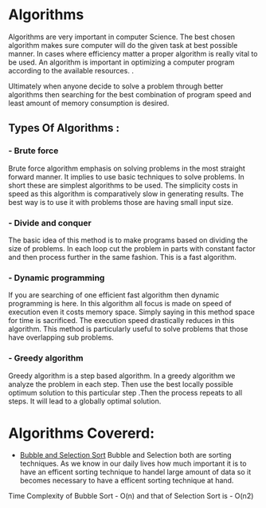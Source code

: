 # Algorithms
Algorithms are very important in computer Science. The best chosen algorithm makes sure computer will do the given task at best possible manner. In cases where efficiency matter a proper algorithm is really vital to be used. An algorithm is important in optimizing a computer program according to the available resources.  .

Ultimately when anyone decide to solve a problem through better algorithms then searching for  the best combination of program speed and least amount of memory consumption is desired. 

## Types Of Algorithms : 

  ### - Brute force
Brute force algorithm emphasis on solving problems in the most straight forward manner. It implies to use basic techniques to solve problems. In short these are simplest algorithms to be used. The simplicity costs in speed as this algorithm is comparatively slow in generating results. The best way is to use it with problems those are having small input size.

  ### - Divide and conquer

The basic idea of this method is to make programs based on dividing the size of problems. In each loop cut the problem in parts with constant factor and then process further in the same fashion. This is a fast algorithm.

  ### - Dynamic programming

If you are searching of one efficient fast algorithm then dynamic programming is here. In this algorithm all focus is made on speed of execution even it costs memory space. Simply saying in this method space for time is sacrificed. The execution speed drastically reduces in this algorithm. This method is particularly useful to solve problems that those have overlapping sub problems.

  ### - Greedy algorithm

Greedy algorithm is a step based algorithm. In a greedy algorithm we analyze the problem in each step. Then use the best locally possible optimum solution to this particular step .Then the process repeats to all steps. It will lead to a globally optimal solution.

# Algorithms Covererd:

 - [Bubble and Selection Sort](https://github.com/Saurabhdimri06/Algorithms-implementation-using-C/tree/master/Bubble%20and%20selection%20sort) Bubble and Selection both are sorting techniques. As we know in our daily lives how much  important it is to have an efficent sorting technique to handel large amount of data so it becomes necessary to have a efficent  sorting technique at hand.

Time Complexity of Bubble Sort - O(n) and that of Selection Sort is -	O(n2)
